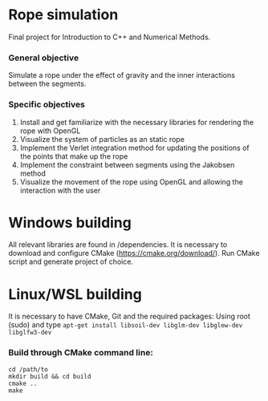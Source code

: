 # Rope simulation
Final project for Introduction to C++ and Numerical Methods.

### General objective
Simulate a rope under the effect of gravity and the inner interactions between the segments. 

### Specific objectives
1. Install and get familiarize with the necessary libraries for rendering the rope with OpenGL
2. Visualize the system of particles as an static rope
3. Implement the Verlet integration method for updating the positions of the points that make up the rope
4. Implement the constraint between segments using the Jakobsen method
5. Visualize the movement of the rope using OpenGL and allowing the interaction with the user

# Windows building
All relevant libraries are found in /dependencies. It is necessary to download and configure CMake
(https://cmake.org/download/). Run CMake script and generate project of choice.

# Linux/WSL building
It is necessary to have CMake, Git and the required packages: Using root (sudo) and type ```apt-get install libsoil-dev
libglm-dev libglew-dev libglfw3-dev```

### Build through CMake command line:
```
cd /path/to
mkdir build && cd build
cmake ..
make
```
